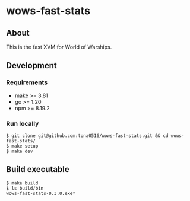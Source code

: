 # wows-fast-stats
## About
This is the fast XVM for World of Warships.

## Development
### Requirements
- make >= 3.81
- go >= 1.20
- npm >= 8.19.2

### Run locally
```
$ git clone git@github.com:tona0516/wows-fast-stats.git && cd wows-fast-stats/
$ make setup
$ make dev
```

## Build executable
```
$ make build
$ ls build/bin
wows-fast-stats-0.3.0.exe*
```
